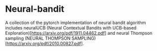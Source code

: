 # Neural-bandit

A collection of the pytorch implementation of neural bandit algorithm includes neuralUCB (Neural Contextual Bandits with UCB-based Exploration)[https://arxiv.org/pdf/1911.04462.pdf] and neural Thompson sampling (NEURAL THOMPSON SAMPLING)[https://arxiv.org/pdf/2010.00827.pdf].
